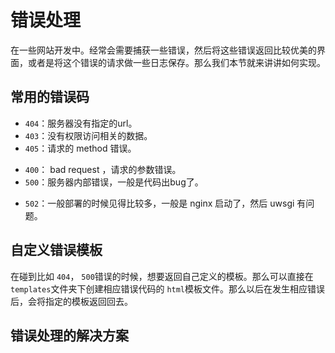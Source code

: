 # 错误处理

在一些网站开发中。经常会需要捕获一些错误，然后将这些错误返回比较优美的界面，或者是将这个错误的请求做一些日志保存。那么我们本节就来讲讲如何实现。

## 常用的错误码

+ `404`：服务器没有指定的url。
+ `403`：没有权限访问相关的数据。
+ `405`：请求的 method 错误。
* `400`： bad request ，请求的参数错误。
* `500`：服务器内部错误，一般是代码出bug了。
- `502`：一般部署的时候见得比较多，一般是 nginx 启动了，然后 uwsgi 有问题。


## 自定义错误模板

在碰到比如 `404`， `500`错误的时候，想要返回自己定义的模板。那么可以直接在 `templates`文件夹下创建相应错误代码的 `html`模板文件。那么以后在发生相应错误后，会将指定的模板返回回去。

## 错误处理的解决方案


